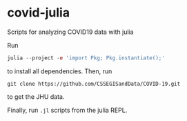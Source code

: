 # covid-julia
Scripts for analyzing COVID19 data with julia


Run
```julia
julia --project -e 'import Pkg; Pkg.instantiate();'
```
to install all dependencies. Then, run
```
git clone https://github.com/CSSEGISandData/COVID-19.git
```
to get the JHU data.

Finally, run `.jl` scripts from the julia REPL.